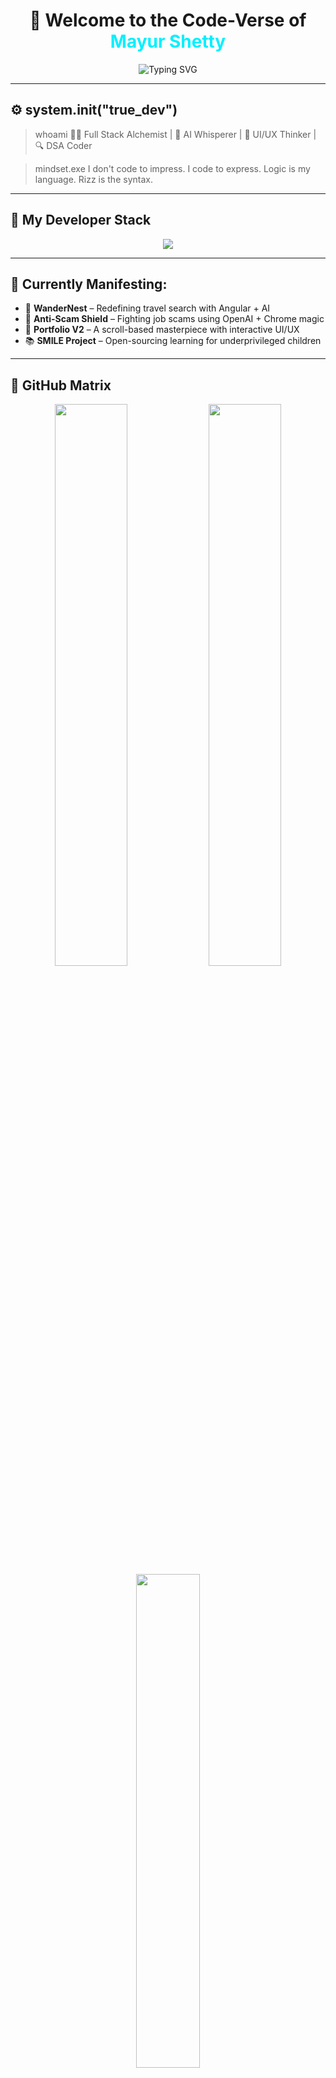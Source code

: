 
<!-- 🚀 Mayur Shetty - Futuristic GitHub README -->

<h1 align="center">👾 Welcome to the Code-Verse of <span style="color:#00f0ff;">Mayur Shetty</span> </h1>
<p align="center">
  <img src="https://readme-typing-svg.demolab.com?font=Fira+Code&size=22&duration=3000&pause=1000&center=true&vCenter=true&width=600&lines=👨‍💻+Code+Craftsman;+⚡+Problem+Hunter;+🧠+AI+Explorer;+Designing+Ideas+That+Hit+Different" alt="Typing SVG" />
</p>

---

## ⚙️ system.init("true_dev")

> whoami
🧑‍💻 Full Stack Alchemist | 🧠 AI Whisperer | 🎨 UI/UX Thinker | 🔍 DSA Coder

> mindset.exe
I don't code to impress. I code to express. Logic is my language. Rizz is the syntax.

---

## 🧪 My Developer Stack

<p align="center">
  <img src="https://skillicons.dev/icons?i=html,css,js,ts,react,nextjs,nodejs,express,mongodb,java,python,git,github,mysql,figma,vscode,tailwind,openai" />
</p>

---

## 🔮 Currently Manifesting:

- 🚀 **WanderNest** – Redefining travel search with Angular + AI
- 🧠 **Anti-Scam Shield** – Fighting job scams using OpenAI + Chrome magic
- 🎯 **Portfolio V2** – A scroll-based masterpiece with interactive UI/UX
- 📚 **SMILE Project** – Open-sourcing learning for underprivileged children

---

## 📂 GitHub Matrix

<p align="center">
  <img src="https://github-readme-stats.vercel.app/api?username=mayurshetty100&show_icons=true&theme=tokyonight&hide_border=true" width="48%" />
  <img src="https://streak-stats.demolab.com/?user=mayurshetty100&theme=tokyonight&hide_border=true" width="48%" />
  <img src="https://github-readme-stats.vercel.app/api/top-langs/?username=mayurshetty100&layout=compact&theme=tokyonight&hide_border=true" width="45%" />
</p>

---

## 🧬 Code DNA

public class RizzCode {
 static void debugLife() {
        System.out.println("🚀 Commit. Push. Break things. Repeat.");
    }
    public static void main(String[] args) {
        String mayur = "🔥 Full Stack || 🧠 AI Explorer || 🎨 Design Wizard";
        while(true) {
            System.out.println("💡 Innovating... with " + mayur);
            debugLife();
        }
    }
}


---

## 🔗 Connect to the CodeCraft

<p align="center">
  <a href="#"><img src="https://img.shields.io/badge/Portfolio-Loading_soon-6f00ff?style=for-the-badge&logo=vercel" /></a>
  <a href="#"><img src="https://img.shields.io/badge/LinkedIn-Connect-blue?style=for-the-badge&logo=linkedin&logoColor=white" /></a>
  <a href="#"><img src="https://img.shields.io/badge/Instagram-RizzModeOn-E4405F?style=for-the-badge&logo=instagram&logoColor=white" /></a>
</p>

---

<h3 align="center">✨ This isn’t a portfolio. This is a Dev Manifesto.</h3>
<h4 align="center">Code it. Live it. Own it. ⚡</h4>
